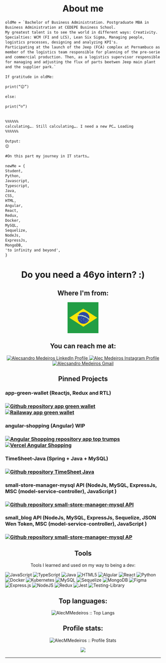 <h1 align="center">About me</h1>

```golang
oldMe = `Bachelor of Business Administration. Postgraduate MBA in Business Administration at CEDEPE Business School.
My greatest talent is to see the world in different ways: Creativity.
Specialties: WCM (FI and LCS), Lean Six Sigma, Managing people, logistics processes, designing and analyzing KPI's.
Participating at the launch of the Jeep (FCA) complex at Pernambuco as member of the logistics team responsible for planning of the pre-serie and commercial production. Then, as a logistics supervisor responsible for managing and adjusting the flux of parts beetwen Jeep main plant and the supplier park.`

If gratitude in oldMe:

print(“😊”)

else:

print(“☹”)


%%%%%%
calculating…. Still calculating…. I need a new PC… Loading
%%%%%%

Output:
😊

#On this part my journey in IT starts…

newMe = {
Student,
Python,
Javascript,
Typescript,
Java,
CSS,
HTML,
Angular,
React,
Redux,
Docker,
MySQL,
Sequelize,
NodeJs,
ExpressJs,
MongoDB,
'to infinity and beyond',
}
```
<h1 align="center"> Do you need a 46yo intern? :) </h1>

<h2 align="center">Where I'm from: </h2>

<p align="center">
<a href="https://en.wikipedia.org/wiki/Brazil" target="_blank">
  <img align="center" src="https://github.com/lipis/flag-icons/blob/main/flags/1x1/br.svg" alt="Brazilian" width="100">
</a>
</p>
<h2 align="center">You can reach me at: </h2>

<p align="center">

  <a href="https://www.linkedin.com/in/alecsandro-medeiros/" target="_blank">
    <img src="https://img.shields.io/badge/linkedin-%230077B5.svg?style=for-the-badge&logo=linkedin&logoColor=white" alt="Alecsandro Medeiros LinkedIn Profile">
  </a>

  <a href="https://www.instagram.com/alec.medeiros/" target="_blank">
    <img src="https://img.shields.io/badge/Instagram-%23E4405F.svg?style=for-the-badge&logo=Instagram&logoColor=white" alt="Alec Medeiros Instagram Profile">
  </a>

  <a href="mailto=alecsandro.mmedeiros@gmail.com" target="_blank">
    <img src="https://img.shields.io/badge/Gmail-D14836?style=for-the-badge&logo=gmail&logoColor=white" alt="Alecsandro Medeiros Gmail">
  </a>
</p>

<h2 align="center">Pinned Projects</h2>

<h3> app-green-wallet (Reactjs, Redux and RTL)<h3>
  <a href="https://github.com/AlecMMedeiros/app-green-wallet"> <img src="https://img.shields.io/badge/github-%23121011.svg?style=for-the-badge&logo=github&logoColor=white" alt="Github repository app green wallet"></a>
  <a href="https://app-green-wallet-production.up.railway.app/"> <img src="https://img.shields.io/badge/Railway-131415?style=for-the-badge&logo=railway&logoColor=white" alt="Railaway app green wallet"></a>
  
  <h3> angular-shopping (Angular) WIP <h3>
  <a href="https://github.com/AlecMMedeiros/angular-shopping" target="_blank"> <img src="https://img.shields.io/badge/github-%23121011.svg?style=for-the-badge&logo=github&logoColor=white" alt="Angular Shopping repository app top trumps"></a>
  <a href="https://angular-shopping-eight.vercel.app/" target="_blank"> <img src="https://img.shields.io/badge/Vercel-000000?style=for-the-badge&logo=vercel&logoColor=white" alt="Vercel Angular Shopping"></a>

<h3> TimeSheet-Java (Spring + Java + MySQL)<h3>
  <a href="https://github.com/AlecMMedeiros/TimeSheet-Java" target="_blank"> <img src="https://img.shields.io/badge/github-%23121011.svg?style=for-the-badge&logo=github&logoColor=white" alt="Github repository TimeSheet Java"></a>

 <h3> small-store-manager-mysql API (NodeJs, MySQL, ExpressJs, MSC (model-service-controller), JavaScript )<h3>
  <a href="https://github.com/AlecMMedeiros/small-store-manager-mysql" target="_blank"> <img src="https://img.shields.io/badge/github-%23121011.svg?style=for-the-badge&logo=github&logoColor=white" alt="Github repository small-store-manager-mysql API"></a>

 <h3> small_blog API (NodeJs, MySQL, ExpressJs, Sequelize, JSON Wen Token, MSC (model-service-controller), JavaScript )<h3>
  <a href="https://github.com/AlecMMedeiros/small_blog_api" target="_blank"> <img src="https://img.shields.io/badge/github-%23121011.svg?style=for-the-badge&logo=github&logoColor=white" alt="Github repository small-store-manager-mysql AP"></a>

<h2 align="center">Tools</h2>

<p align="center">Tools I learned and used on my way to being a dev: </p>

![JavaScript](https://img.shields.io/badge/javascript-%23323330.svg?style=for-the-badge&logo=javascript&logoColor=%23F7DF1E)
![TypeScript](https://img.shields.io/badge/typescript-%23007ACC.svg?style=for-the-badge&logo=typescript&logoColor=white)
![Java](https://img.shields.io/badge/Java-ED8B00?style=for-the-badge&logo=java&logoColor=white)
![HTML5](https://img.shields.io/badge/html5-%23E34F26.svg?style=for-the-badge&logo=html5&logoColor=white)
![Algular](https://img.shields.io/badge/Angular-DD0031?style=for-the-badge&logo=angular&logoColor=white)
![React](https://img.shields.io/badge/react-%2320232a.svg?style=for-the-badge&logo=react&logoColor=%2361DAFB)
![Python](https://img.shields.io/badge/python-3670A0?style=for-the-badge&logo=python&logoColor=ffdd54)
![Docker](https://img.shields.io/badge/docker-%230db7ed.svg?style=for-the-badge&logo=docker&logoColor=white)
![Kubernetes](https://img.shields.io/badge/kubernetes-%23326ce5.svg?style=for-the-badge&logo=kubernetes&logoColor=white)
![MySQL](https://img.shields.io/badge/mysql-%2300f.svg?style=for-the-badge&logo=mysql&logoColor=white)
![Sequelize](https://img.shields.io/badge/Sequelize-52B0E7?style=for-the-badge&logo=Sequelize&logoColor=white)
![MongoDB](https://img.shields.io/badge/MongoDB-%234ea94b.svg?style=for-the-badge&logo=mongodb&logoColor=white)
![Figma](https://img.shields.io/badge/figma-%23F24E1E.svg?style=for-the-badge&logo=figma&logoColor=white)
![Express.js](https://img.shields.io/badge/express.js-%23404d59.svg?style=for-the-badge&logo=express&logoColor=%2361DAFB)
![NodeJS](https://img.shields.io/badge/node.js-6DA55F?style=for-the-badge&logo=node.js&logoColor=white)
![Redux](https://img.shields.io/badge/redux-%23593d88.svg?style=for-the-badge&logo=redux&logoColor=white)
![Jest](https://img.shields.io/badge/-jest-%23C21325?style=for-the-badge&logo=jest&logoColor=white)
![Testing-Library](https://img.shields.io/badge/-TestingLibrary-%23E33332?style=for-the-badge&logo=testing-library&logoColor=white)


<h2 align="center">Top languages:</h2>

<p align="center"><img src="https://github-readme-stats.vercel.app/api/top-langs/?username=AlecMMedeiros&theme=dark&show_icons=true" alt="AlecMMedeiros :: Top Langs" /></p>

<h2 align="center">Profile stats:</h2>

<p align="center"><img src="https://github-readme-stats.vercel.app/api?username=AlecMMedeiros&theme=dark&show_icons=true" alt="AlecMMedeiros :: Profile Stats" /></p>

<p align="center">
  <a href="https://www.linkedin.com/in/alecsandro-medeiros/" target="_blank">
  <img src="http://ForTheBadge.com/images/badges/built-with-love.svg"></p>
  </a>

---


